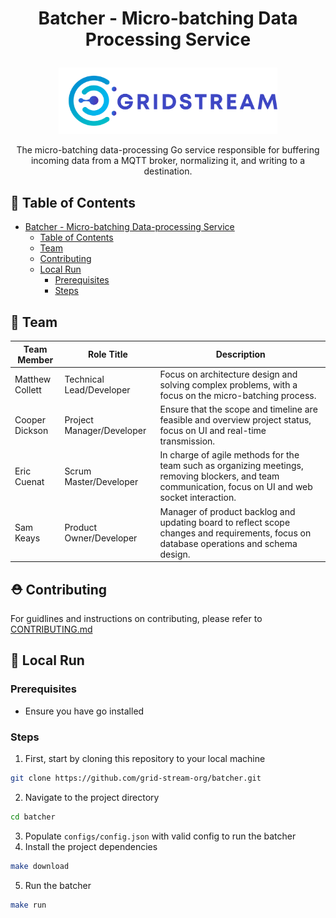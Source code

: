 # <p align="center">Batcher - Micro-batching Data Processing Service</p>

<p align="center"><img src="assets/logo.svg" width="350px"/></p>
<p align="center">The micro-batching data-processing Go service responsible for buffering incoming data from a MQTT broker, normalizing it, and writing to a destination.</p>

## 🧭 Table of Contents

- [Batcher - Micro-batching Data-processing Service](#batcher---micro-batching-data-processing-service)
  - [Table of Contents](#-table-of-contents)
  - [Team](#-team)
  - [Contributing](#-contributing)
  - [Local Run](#-local-run)
    - [Prerequisites](#prerequisites)
    - [Steps](#steps)

## 👥 Team

| Team Member     | Role Title                | Description                                                                                                                                             |
| --------------- | ------------------------- | ------------------------------------------------------------------------------------------------------------------------------------------------------- |
| Matthew Collett | Technical Lead/Developer  | Focus on architecture design and solving complex problems, with a focus on the micro-batching process.                                                  |
| Cooper Dickson  | Project Manager/Developer | Ensure that the scope and timeline are feasible and overview project status, focus on UI and real-time transmission.                                    |
| Eric Cuenat     | Scrum Master/Developer    | In charge of agile methods for the team such as organizing meetings, removing blockers, and team communication, focus on UI and web socket interaction. |
| Sam Keays       | Product Owner/Developer   | Manager of product backlog and updating board to reflect scope changes and requirements, focus on database operations and schema design.                |

## ⛑️ Contributing

For guidlines and instructions on contributing, please refer to [CONTRIBUTING.md](https://github.com/grid-stream-org/batcher/blob/main/CONTRIBUTING.md)

## 🚀 Local Run

### Prerequisites
- Ensure you have go installed

### Steps
1. First, start by cloning this repository to your local machine
```bash
git clone https://github.com/grid-stream-org/batcher.git
```
2. Navigate to the project directory
```bash
cd batcher
```
3. Populate `configs/config.json` with valid config to run the batcher
4. Install the project dependencies
```bash
make download
```
5. Run the batcher
```bash
make run
```
